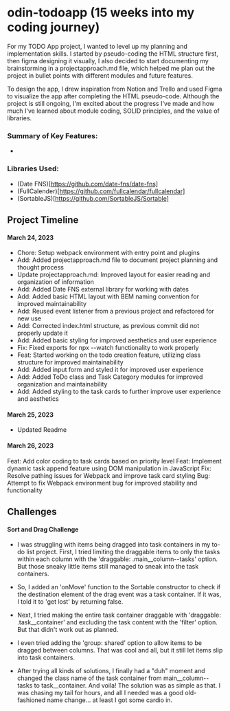 # odin-todoapp (15 weeks into my coding journey)

For my TODO App project, I wanted to level up my planning and implementation skills. I started by pseudo-coding the HTML structure first, then figma designing it visually, I also decided to start documenting my brainstorming in a projectapproach.md file, which helped me plan out the project in bullet points with different modules and future features.

To design the app, I drew inspiration from Notion and Trello and used Figma to visualize the app after completing the HTML pseudo-code. Although the project is still ongoing, I'm excited about the progress I've made and how much I've learned about module coding, SOLID principles, and the value of libraries.

### Summary of Key Features:
* 


### Libraries Used:
* (Date FNS)[https://github.com/date-fns/date-fns]
* (FullCalender)[https://github.com/fullcalendar/fullcalendar]
* (SortableJS)[https://github.com/SortableJS/Sortable]


## Project Timeline

#### March 24, 2023
* Chore: Setup webpack environment with entry point and plugins
* Add: Added projectapproach.md file to document project planning and thought process
* Update projectapproach.md: Improved layout for easier reading and organization of information
* Add: Added Date FNS external library for working with dates
* Add: Added basic HTML layout with BEM naming convention for improved maintainability
* Add: Reused event listener from a previous project and refactored for new use
* Add: Corrected index.html structure, as previous commit did not properly update it
* Add: Added basic styling for improved aesthetics and user experience
* Fix: Fixed exports for npx --watch functionality to work properly
* Feat: Started working on the todo creation feature, utilizing class structure for improved maintainability
* Add: Added input form and styled it for improved user experience
* Add: Added ToDo class and Task Category modules for improved organization and maintainability
* Add: Added styling to the task cards to further improve user experience and aesthetics

#### March 25, 2023
* Updated Readme

#### March 26, 2023
Feat: Add color coding to task cards based on priority level
Feat: Implement dynamic task append feature using DOM manipulation in JavaScript
Fix: Resolve pathing issues for Webpack and improve task card styling
Bug: Attempt to fix Webpack environment bug for improved stability and functionality

## Challenges
#### Sort and Drag Challenge
* I was struggling with items being dragged into task containers in my to-do list project. First, I tried limiting the draggable items to only the tasks within each column with the 'draggable: .main__column--tasks' option. But those sneaky little items still managed to sneak into the task containers.

* So, I added an 'onMove' function to the Sortable constructor to check if the destination element of the drag event was a task container. If it was, I told it to 'get lost' by returning false.

* Next, I tried making the entire task container draggable with 'draggable: .task__container' and excluding the task content with the 'filter' option. But that didn't work out as planned.

* I even tried adding the 'group: shared' option to allow items to be dragged between columns. That was cool and all, but it still let items slip into task containers.

* After trying all kinds of solutions, I finally had a "duh" moment and changed the class name of the task container from main__column--tasks to task__container. And voila! The solution was as simple as that. I was chasing my tail for hours, and all I needed was a good old-fashioned name change... at least I got some cardio in.